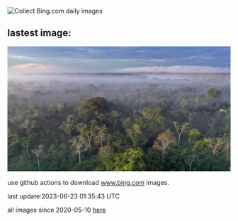 ![Collect Bing.com daily images](https://github.com/counter2015/bing-daily-images/workflows/Collect%20Bing.com%20daily%20images/badge.svg)
## lastest image:
![](images/PeruAmazon.jpg)

use github actions to download www.bing.com images.

last update:2023-06-23 01:35:43 UTC

all images since 2020-05-10 [here](https://github.com/counter2015/bing-daily-images/tree/master/images) 
